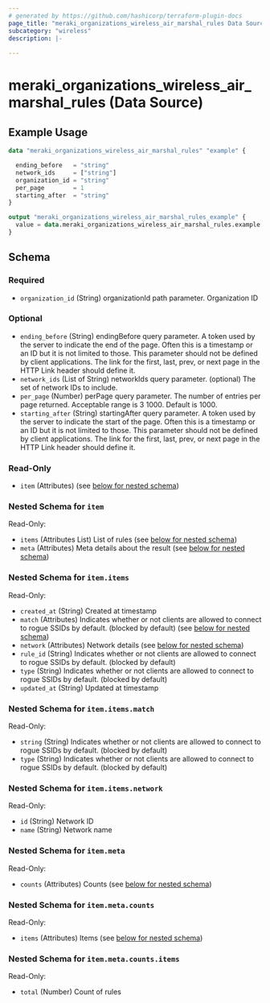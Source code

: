 ```yaml
---
# generated by https://github.com/hashicorp/terraform-plugin-docs
page_title: "meraki_organizations_wireless_air_marshal_rules Data Source - terraform-provider-meraki"
subcategory: "wireless"
description: |-
  
---
```


# meraki_organizations_wireless_air_marshal_rules (Data Source)



## Example Usage

```terraform
data "meraki_organizations_wireless_air_marshal_rules" "example" {

  ending_before   = "string"
  network_ids     = ["string"]
  organization_id = "string"
  per_page        = 1
  starting_after  = "string"
}

output "meraki_organizations_wireless_air_marshal_rules_example" {
  value = data.meraki_organizations_wireless_air_marshal_rules.example.item
}
```

<!-- schema generated by tfplugindocs -->
## Schema

### Required

- `organization_id` (String) organizationId path parameter. Organization ID

### Optional

- `ending_before` (String) endingBefore query parameter. A token used by the server to indicate the end of the page. Often this is a timestamp or an ID but it is not limited to those. This parameter should not be defined by client applications. The link for the first, last, prev, or next page in the HTTP Link header should define it.
- `network_ids` (List of String) networkIds query parameter. (optional) The set of network IDs to include.
- `per_page` (Number) perPage query parameter. The number of entries per page returned. Acceptable range is 3 1000. Default is 1000.
- `starting_after` (String) startingAfter query parameter. A token used by the server to indicate the start of the page. Often this is a timestamp or an ID but it is not limited to those. This parameter should not be defined by client applications. The link for the first, last, prev, or next page in the HTTP Link header should define it.

### Read-Only

- `item` (Attributes) (see [below for nested schema](#nestedatt--item))

<a id="nestedatt--item"></a>
### Nested Schema for `item`

Read-Only:

- `items` (Attributes List) List of rules (see [below for nested schema](#nestedatt--item--items))
- `meta` (Attributes) Meta details about the result (see [below for nested schema](#nestedatt--item--meta))

<a id="nestedatt--item--items"></a>
### Nested Schema for `item.items`

Read-Only:

- `created_at` (String) Created at timestamp
- `match` (Attributes) Indicates whether or not clients are allowed to        connect to rogue SSIDs by default. (blocked by default) (see [below for nested schema](#nestedatt--item--items--match))
- `network` (Attributes) Network details (see [below for nested schema](#nestedatt--item--items--network))
- `rule_id` (String) Indicates whether or not clients are allowed to        connect to rogue SSIDs by default. (blocked by default)
- `type` (String) Indicates whether or not clients are allowed to        connect to rogue SSIDs by default. (blocked by default)
- `updated_at` (String) Updated at timestamp

<a id="nestedatt--item--items--match"></a>
### Nested Schema for `item.items.match`

Read-Only:

- `string` (String) Indicates whether or not clients are allowed to        connect to rogue SSIDs by default. (blocked by default)
- `type` (String) Indicates whether or not clients are allowed to        connect to rogue SSIDs by default. (blocked by default)


<a id="nestedatt--item--items--network"></a>
### Nested Schema for `item.items.network`

Read-Only:

- `id` (String) Network ID
- `name` (String) Network name



<a id="nestedatt--item--meta"></a>
### Nested Schema for `item.meta`

Read-Only:

- `counts` (Attributes) Counts (see [below for nested schema](#nestedatt--item--meta--counts))

<a id="nestedatt--item--meta--counts"></a>
### Nested Schema for `item.meta.counts`

Read-Only:

- `items` (Attributes) Items (see [below for nested schema](#nestedatt--item--meta--counts--items))

<a id="nestedatt--item--meta--counts--items"></a>
### Nested Schema for `item.meta.counts.items`

Read-Only:

- `total` (Number) Count of rules

